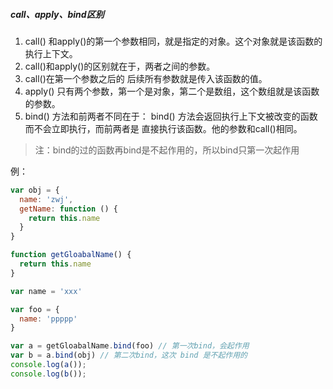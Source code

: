 ##### call、apply、bind区别
1. call() 和apply()的第一个参数相同，就是指定的对象。这个对象就是该函数的执行上下文。
2. call()和apply()的区别就在于，两者之间的参数。
3. call()在第一个参数之后的 后续所有参数就是传入该函数的值。
4. apply() 只有两个参数，第一个是对象，第二个是数组，这个数组就是该函数的参数。
5. bind() 方法和前两者不同在于： bind() 方法会返回执行上下文被改变的函数而不会立即执行，而前两者是	直接执行该函数。他的参数和call()相同。

> 注：bind的过的函数再bind是不起作用的，所以bind只第一次起作用

例：

```js
var obj = {
  name: 'zwj',
  getName: function () {
    return this.name
  }
}

function getGloabalName() {
  return this.name
}

var name = 'xxx'

var foo = {
  name: 'ppppp'
}

var a = getGloabalName.bind(foo) // 第一次bind，会起作用
var b = a.bind(obj) // 第二次bind，这次 bind 是不起作用的
console.log(a());
console.log(b());
```


